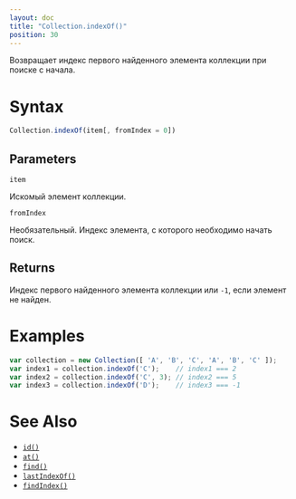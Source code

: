 ```yaml
---
layout: doc
title: "Collection.indexOf()"
position: 30
---
```


Возвращает индекс первого найденного элемента коллекции при поиске с начала.

# Syntax

```js
Collection.indexOf(item[, fromIndex = 0])
```

## Parameters

`item`

Искомый элемент коллекции.

`fromIndex`

Необязательный. Индекс элемента, с которого необходимо начать поиск.

## Returns

Индекс первого найденного элемента коллекции или `-1`, если элемент не найден.

# Examples

```js
var collection = new Collection([ 'A', 'B', 'C', 'A', 'B', 'C' ]);
var index1 = collection.indexOf('C');    // index1 === 2
var index2 = collection.indexOf('C', 3); // index2 === 5
var index3 = collection.indexOf('D');    // index3 === -1
```

# See Also

* [`id()`](../Collection.id/)
* [`at()`](../Collection.at/)
* [`find()`](../Collection.find/)
* [`lastIndexOf()`](../Collection.lastIndexOf/)
* [`findIndex()`](../Collection.findIndex/)
